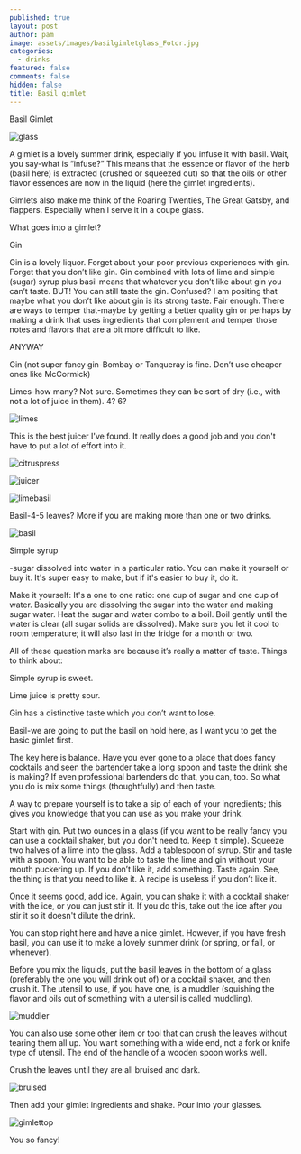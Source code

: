 ```yaml
---
published: true
layout: post
author: pam
image: assets/images/basilgimletglass_Fotor.jpg
categories:
  - drinks
featured: false
comments: false
hidden: false
title: Basil gimlet
---
```

Basil Gimlet

![glass](/assets/images/basilgimletglass_Fotor.jpg)

A gimlet is a lovely summer drink, especially if you infuse it with basil. Wait, you say-what is “infuse?” This means that the essence or flavor of the herb (basil here) is extracted (crushed or squeezed out) so that the oils or other flavor essences are now in the liquid (here the gimlet ingredients). 

Gimlets also make me think of the Roaring Twenties, The Great Gatsby, and flappers. Especially when I serve it in a coupe glass.


What goes into a gimlet?

Gin

Gin is a lovely liquor. Forget about your poor previous experiences with gin.  Forget that you don’t like gin. Gin combined with lots of lime and simple (sugar) syrup plus basil means that whatever you don’t like about gin you can’t taste. BUT! You can still taste the gin. Confused? I am positing that maybe what you don’t like about gin is its strong taste. Fair enough. There are ways to temper that-maybe by getting a better quality gin or perhaps by making a drink that uses ingredients that complement and temper those notes and flavors that are a bit more difficult to like.

ANYWAY

Gin (not super fancy gin-Bombay or Tanqueray is fine. Don’t use cheaper ones like McCormick)

Limes-how many?  Not sure.  Sometimes they can be sort of dry (i.e., with not a lot of juice in them). 4? 6? 

![limes](/assets/images/twolimes.jpg)


This is the best juicer I've found. It really does a good job and you don't have to put a lot of effort into it. 

![citruspress](/assets/images/citruspress.jpg)


![juicer](/assets/images/limeinjuicer_Fotor.jpg)


![limebasil](/assets/images/limeplusbasil_Fotor.jpg)


Basil-4-5 leaves? More if you are making more than one or two drinks.

![basil](/assets/images/basil.jpg)


Simple syrup


-sugar dissolved into water in a particular ratio. You can make it yourself or buy it. It's super easy to make, but if it's easier to buy it, do it.

Make it yourself: It's a one to one ratio: one cup of sugar and one cup of water. Basically you are dissolving the sugar into the water and making sugar water. Heat the sugar and water combo to a boil. Boil gently until the water is clear (all sugar solids are dissolved). Make sure you let it cool to room temperature; it will also last in the fridge for a month or two.



All of these question marks are because it’s really a matter of taste.  Things to think about:

Simple syrup is sweet.

Lime juice is pretty sour.

Gin has a distinctive taste which you don’t want to lose.

Basil-we are going to put the basil on hold here, as I want you to get the basic gimlet first.



The key here is balance.  Have you ever gone to a place that does fancy cocktails and seen the bartender take a long spoon and taste the drink she is making?  If even professional bartenders do that, you can, too.  So what you do is mix some things (thoughtfully) and then taste.

A way to prepare yourself is to take a sip of each of your ingredients; this gives you knowledge that you can use as you make your drink.

Start with gin.  Put two ounces in a glass (if you want to be really fancy you can use a cocktail shaker, but you don't need to. Keep it simple). Squeeze two halves of a lime into the glass. Add a tablespoon of syrup.  Stir and taste with a spoon.  You want to be able to taste the lime and gin without your mouth puckering up. If you don’t like it, add something. Taste again.  See, the thing is that you need to like it.  A recipe is useless if you don’t like it.

Once it seems good, add ice.  Again, you can shake it with a cocktail shaker with the ice, or you can just stir it. If you do this, take out the ice after you stir it so it doesn't dilute the drink.  

You can stop right here and have a nice gimlet. However, if you have fresh basil, you can use it to make a lovely summer drink (or spring, or fall, or whenever).

Before you mix the liquids, put the basil leaves in the bottom of a glass (preferably the one you will drink out of) or a cocktail shaker, and then crush it.  The utensil to use, if you have one, is a muddler (squishing the flavor and oils out of something with a utensil is called muddling). 

![muddler](/assets/images/basilmuddler_Fotor.jpg)

You can also use some other item or tool that can crush the leaves without tearing them all up. You want something with a wide end, not a fork or knife type of utensil. The end of the handle of a wooden spoon works well.

Crush the leaves until they are all bruised and dark. 

![bruised](/assets/images/bruisedbasil_Fotor.jpg)


Then add your gimlet ingredients and shake. Pour into your glasses.

![gimlettop](/assets/images/gimlettop.jpg)


You so fancy!

